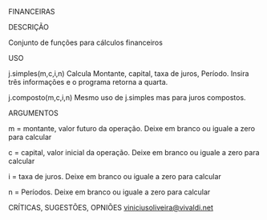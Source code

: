 
FINANCEIRAS

DESCRIÇÃO

Conjunto de funções para cálculos financeiros

USO

j.simples(m,c,i,n)
	Calcula Montante, capital, taxa de juros, Período.
	Insira três informações e o programa retorna a quarta.

j.composto(m,c,i,n)
	Mesmo uso de j.simples mas para juros compostos.


ARGUMENTOS

m = montante, valor futuro da operação. Deixe em branco 
	ou iguale a zero para calcular

c = capital, valor inicial da operação. Deixe em branco 
	ou iguale a zero para calcular

i = taxa de juros. Deixe em branco ou iguale a zero para
	calcular

n = Períodos. Deixe em branco ou iguale a zero para calcular


CRÍTICAS, SUGESTÕES, OPNIÕES
viniciusoliveira@vivaldi.net
